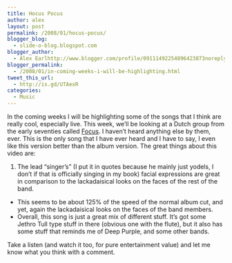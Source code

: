 ```yaml
---
title: Hocus Pocus
author: alex
layout: post
permalink: /2008/01/hocus-pocus/
blogger_blog:
  - slide-o-blog.blogspot.com
blogger_author:
  - Alex Earlhttp://www.blogger.com/profile/09111492254896423873noreply@blogger.com
blogger_permalink:
  - /2008/01/in-coming-weeks-i-will-be-highlighting.html
tweet_this_url:
  - http://is.gd/UTAexR
categories:
  - Music
---
```

In the coming weeks I will be highlighting some of the songs that I think are really cool, especially live. This week, we&#8217;ll be looking at a Dutch group from the early seventies called [Focus][1]. I haven&#8217;t heard anything else by them, ever. This is the only song that I have ever heard and I have to say, I even like this version better than the album version. The great things about this video are:

  1. The lead &#8220;singer&#8217;s&#8221; (I put it in quotes because he mainly just yodels, I don&#8217;t if that is officially singing in my book) facial expressions are great in comparison to the lackadaisical looks on the faces of the rest of the band.
  * This seems to be about 125% of the speed of the normal album cut, and yet, again the lackadaisical looks on the faces of the band members.
  * Overall, this song is just a great mix of different stuff. It&#8217;s got some Jethro Tull type stuff in there (obvious one with the flute), but it also has some stuff that reminds me of Deep Purple, and some other bands.
</ol> 

Take a listen (and watch it too, for pure entertainment value) and let me know what you think with a comment.

<center>
  <br />
</center>


 [1]: http://en.wikipedia.org/wiki/Focus_%28band%29
